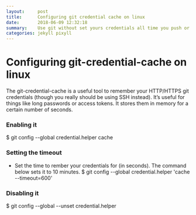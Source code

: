 ```yaml
---
layout:     post
title:      Configuring git credential cache on linux
date:       2018-06-09 12:32:18
summary:    Use git without set yours credentials all time you push or pull, set git credential cache for password free.
categories: jekyll pixyll
---
```


# Configuring git-credential-cache on linux

The git-credential-cache is a useful tool to remember your HTTP/HTTPS git credentials (though you really should be using SSH instead). It’s useful for things like long passwords or access tokens. It stores them in memory for a certain number of seconds.

### Enabling it
$ git config --global credential.helper cache

### Setting the timeout
- Set the time to rember your credentials for (in seconds). The command below sets it to 10 minutes.
$ git config --global credential.helper 'cache --timeout=600'

### Disabling it
$ git config --global --unset credential.helper
